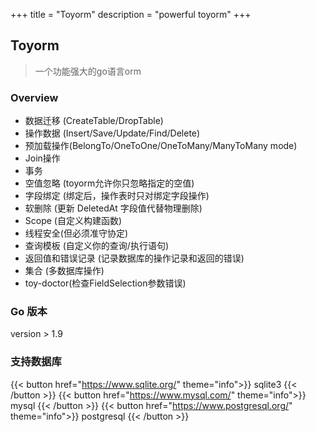 +++
title = "Toyorm"
description = "powerful toyorm"
+++

## Toyorm

> 一个功能强大的go语言orm

### Overview

- 数据迁移 (CreateTable/DropTable)
- 操作数据 (Insert/Save/Update/Find/Delete)
- 预加载操作(BelongTo/OneToOne/OneToMany/ManyToMany mode)
- Join操作
- 事务
- 空值忽略 (toyorm允许你只忽略指定的空值)
- 字段绑定 (绑定后，操作表时只对绑定字段操作)
- 软删除 (更新 DeletedAt 字段值代替物理删除)
- Scope (自定义构建函数)
- 线程安全(但必须准守协定)
- 查询模板 (自定义你的查询/执行语句)
- 返回值和错误记录 (记录数据库的操作记录和返回的错误)
- 集合 (多数据库操作)
- toy-doctor(检查FieldSelection参数错误)

### Go 版本

version > 1.9

### 支持数据库

{{< button href="https://www.sqlite.org/" theme="info">}} sqlite3 {{< /button >}}
{{< button href="https://www.mysql.com/" theme="info">}} mysql {{< /button >}}
{{< button href="https://www.postgresql.org/" theme="info">}} postgresql {{< /button >}}






